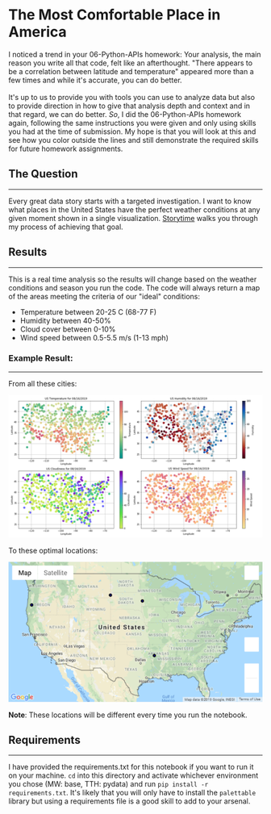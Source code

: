 # The Most Comfortable Place in America

I noticed a trend in your 06-Python-APIs homework: Your analysis, the main reason you write all that code, felt like an afterthought. "There appears to be a correlation between latitude and temperature" appeared more than a few times and while it's accurate, you can do better.
<br>
<br>
It's up to us to provide you with tools you can use to analyze data but also to provide direction in how to give that analysis depth and context and in that regard, we can do better. _So_, I did the 06-Python-APIs homework again, following the same instructions you were given and only using skills you had at the time of submission. My hope is that you will look at this and see how you color outside the lines and still demonstrate the required skills for future homework assignments.
<br>

## The Question

---

Every great data story starts with a targeted investigation. I want to know what places in the United States have the perfect weather conditions at any given moment shown in a single visualization. [Storytime](https://github.com/Ouroboros-analytics/Storytime/blob/master/Storytime.ipynb) walks you through my process of achieving that goal.

## Results

---

This is a real time analysis so the results will change based on the weather conditions and season you run the code. The code will always return a map of the areas meeting the criteria of our "ideal" conditions:

- Temperature between 20-25 C (68-77 F)
- Humidity between 40-50%
- Cloud cover between 0-10%
- Wind speed between 0.5-5.5 m/s (1-13 mph)

### Example Result:

---

From all these cities:

![multiplot](img\US_Weather.png)

To these optimal locations:

![final_result](img\map_final.png)

**Note**: These locations will be different every time you run the notebook.

## Requirements

---

I have provided the requirements.txt for this notebook if you want to run it on your machine. `cd` into this directory and activate whichever environment you chose (MW: base, TTH: pydata) and run `pip install -r requirements.txt`. It's likely that you will only have to install the `palettable` library but using a requirements file is a good skill to add to your arsenal.
